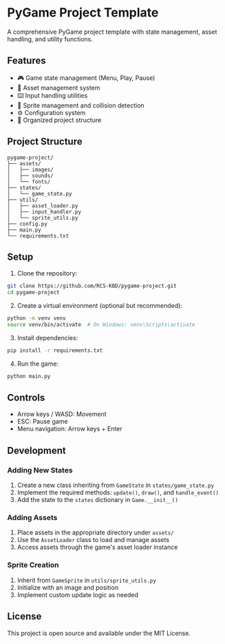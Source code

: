 # PyGame Project Template

A comprehensive PyGame project template with state management, asset handling, and utility functions.

## Features

- 🎮 Game state management (Menu, Play, Pause)
- 🎨 Asset management system
- ⌨️ Input handling utilities
- 🎯 Sprite management and collision detection
- ⚙️ Configuration system
- 📁 Organized project structure

## Project Structure

```
pygame-project/
├── assets/
│   ├── images/
│   ├── sounds/
│   └── fonts/
├── states/
│   └── game_state.py
├── utils/
│   ├── asset_loader.py
│   ├── input_handler.py
│   └── sprite_utils.py
├── config.py
├── main.py
└── requirements.txt
```

## Setup

1. Clone the repository:
```bash
git clone https://github.com/RCS-KBD/pygame-project.git
cd pygame-project
```

2. Create a virtual environment (optional but recommended):
```bash
python -m venv venv
source venv/bin/activate  # On Windows: venv\Scripts\activate
```

3. Install dependencies:
```bash
pip install -r requirements.txt
```

4. Run the game:
```bash
python main.py
```

## Controls

- Arrow keys / WASD: Movement
- ESC: Pause game
- Menu navigation: Arrow keys + Enter

## Development

### Adding New States

1. Create a new class inheriting from `GameState` in `states/game_state.py`
2. Implement the required methods: `update()`, `draw()`, and `handle_event()`
3. Add the state to the `states` dictionary in `Game.__init__()`

### Adding Assets

1. Place assets in the appropriate directory under `assets/`
2. Use the `AssetLoader` class to load and manage assets
3. Access assets through the game's asset loader instance

### Sprite Creation

1. Inherit from `GameSprite` in `utils/sprite_utils.py`
2. Initialize with an image and position
3. Implement custom update logic as needed

## License

This project is open source and available under the MIT License.